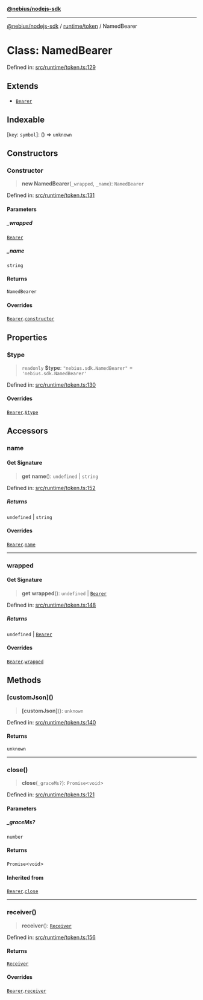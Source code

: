 [**@nebius/nodejs-sdk**](../../../README.md)

---

[@nebius/nodejs-sdk](../../../README.md) / [runtime/token](../README.md) / NamedBearer

# Class: NamedBearer

Defined in: [src/runtime/token.ts:129](https://github.com/nebius/nodejs-sdk/blob/a37d220b2851e3bf0d396cb03828d544f584df45/src/runtime/token.ts#L129)

## Extends

- [`Bearer`](Bearer.md)

## Indexable

\[`key`: `symbol`\]: () => `unknown`

## Constructors

### Constructor

> **new NamedBearer**(`_wrapped`, `_name`): `NamedBearer`

Defined in: [src/runtime/token.ts:131](https://github.com/nebius/nodejs-sdk/blob/a37d220b2851e3bf0d396cb03828d544f584df45/src/runtime/token.ts#L131)

#### Parameters

##### \_wrapped

[`Bearer`](Bearer.md)

##### \_name

`string`

#### Returns

`NamedBearer`

#### Overrides

[`Bearer`](Bearer.md).[`constructor`](Bearer.md#constructor)

## Properties

### $type

> `readonly` **$type**: `"nebius.sdk.NamedBearer"` = `'nebius.sdk.NamedBearer'`

Defined in: [src/runtime/token.ts:130](https://github.com/nebius/nodejs-sdk/blob/a37d220b2851e3bf0d396cb03828d544f584df45/src/runtime/token.ts#L130)

#### Overrides

[`Bearer`](Bearer.md).[`$type`](Bearer.md#type)

## Accessors

### name

#### Get Signature

> **get** **name**(): `undefined` \| `string`

Defined in: [src/runtime/token.ts:152](https://github.com/nebius/nodejs-sdk/blob/a37d220b2851e3bf0d396cb03828d544f584df45/src/runtime/token.ts#L152)

##### Returns

`undefined` \| `string`

#### Overrides

[`Bearer`](Bearer.md).[`name`](Bearer.md#name)

---

### wrapped

#### Get Signature

> **get** **wrapped**(): `undefined` \| [`Bearer`](Bearer.md)

Defined in: [src/runtime/token.ts:148](https://github.com/nebius/nodejs-sdk/blob/a37d220b2851e3bf0d396cb03828d544f584df45/src/runtime/token.ts#L148)

##### Returns

`undefined` \| [`Bearer`](Bearer.md)

#### Overrides

[`Bearer`](Bearer.md).[`wrapped`](Bearer.md#wrapped)

## Methods

### \[customJson\]()

> **\[customJson\]**(): `unknown`

Defined in: [src/runtime/token.ts:140](https://github.com/nebius/nodejs-sdk/blob/a37d220b2851e3bf0d396cb03828d544f584df45/src/runtime/token.ts#L140)

#### Returns

`unknown`

---

### close()

> **close**(`_graceMs?`): `Promise`\<`void`\>

Defined in: [src/runtime/token.ts:121](https://github.com/nebius/nodejs-sdk/blob/a37d220b2851e3bf0d396cb03828d544f584df45/src/runtime/token.ts#L121)

#### Parameters

##### \_graceMs?

`number`

#### Returns

`Promise`\<`void`\>

#### Inherited from

[`Bearer`](Bearer.md).[`close`](Bearer.md#close)

---

### receiver()

> **receiver**(): [`Receiver`](Receiver.md)

Defined in: [src/runtime/token.ts:156](https://github.com/nebius/nodejs-sdk/blob/a37d220b2851e3bf0d396cb03828d544f584df45/src/runtime/token.ts#L156)

#### Returns

[`Receiver`](Receiver.md)

#### Overrides

[`Bearer`](Bearer.md).[`receiver`](Bearer.md#receiver)
